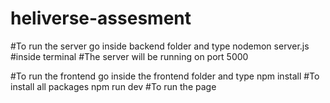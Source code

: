 # heliverse-assesment
#To run the server go inside backend folder and type 
nodemon server.js
#inside terminal
#The server will be running on port 5000

#To run the frontend go inside the frontend folder and type 
npm install
#To install all packages
npm run dev
#To run the page

